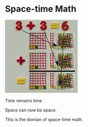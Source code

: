 # Space-time Math

![](../img/dynamic_d3_simple.gif)

Time remains time.

Space can now be space.

This is the domian of space-time math.
